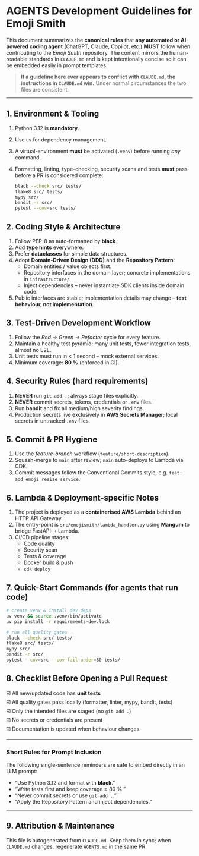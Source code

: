 # AGENTS Development Guidelines for Emoji Smith

This document summarizes the **canonical rules** that **any automated or AI-powered coding agent** (ChatGPT, Claude, Copilot, etc.) **MUST** follow when contributing to the *Emoji Smith* repository.  The content mirrors the human-readable standards in `CLAUDE.md` and is kept intentionally concise so it can be embedded easily in prompt templates.

> **If a guideline here ever appears to conflict with `CLAUDE.md`, the instructions in `CLAUDE.md` win.**  Under normal circumstances the two files are consistent.

---

## 1. Environment & Tooling

1. Python 3.12 is **mandatory**.
2. Use `uv` for dependency management.
3. A virtual-environment **must** be activated (`.venv`) before running *any* command.
4. Formatting, linting, type-checking, security scans and tests **must** pass before a PR is considered complete:

   ```bash
   black --check src/ tests/
   flake8 src/ tests/
   mypy src/
   bandit -r src/
   pytest --cov=src tests/
   ```

## 2. Coding Style & Architecture

1. Follow PEP-8 as auto-formatted by **black**.
2. Add **type hints** everywhere.
3. Prefer **dataclasses** for simple data structures.
4. Adopt **Domain-Driven Design (DDD)** and the **Repository Pattern**:
   * Domain entities / value objects first.
   * Repository interfaces in the domain layer; concrete implementations in `infrastructure/`.
   * Inject dependencies – never instantiate SDK clients inside domain code.
5. Public interfaces are stable; implementation details may change – **test behaviour, not implementation**.

## 3. Test-Driven Development Workflow

1. Follow the *Red → Green → Refactor* cycle for every feature.
2. Maintain a healthy test pyramid: many unit tests, fewer integration tests, almost no E2E.
3. Unit tests must run in < 1 second – mock external services.
4. Minimum coverage: **80 %** (enforced in CI).

## 4. Security Rules (hard requirements)

1. **NEVER** run `git add .`; always stage files explicitly.
2. **NEVER** commit secrets, tokens, credentials or `.env` files.
3. Run **bandit** and fix all medium/high severity findings.
4. Production secrets live exclusively in **AWS Secrets Manager**; local secrets in untracked `.env` files.

## 5. Commit & PR Hygiene

1. Use the *feature-branch* workflow (`feature/short-description`).
2. Squash-merge to `main` after review; `main` auto-deploys to Lambda via CDK.
3. Commit messages follow the Conventional Commits style, e.g. `feat: add emoji resize service`.

## 6. Lambda & Deployment-specific Notes

1. The project is deployed as a **containerised AWS Lambda** behind an HTTP API Gateway.
2. The entry-point is `src/emojismith/lambda_handler.py` using **Mangum** to bridge FastAPI ⇢ Lambda.
3. CI/CD pipeline stages:
   * Code quality
   * Security scan
   * Tests & coverage
   * Docker build & push
   * `cdk deploy`

## 7. Quick-Start Commands (for agents that run code)

```bash
# create venv & install dev deps
uv venv && source .venv/bin/activate
uv pip install -r requirements-dev.lock

# run all quality gates
black --check src/ tests/
flake8 src/ tests/
mypy src/
bandit -r src/
pytest --cov=src --cov-fail-under=80 tests/
```

## 8. Checklist Before Opening a Pull Request

☑️ All new/updated code has **unit tests**  
☑️ All quality gates pass locally (formatter, linter, mypy, bandit, tests)  
☑️ Only the intended files are staged (no `git add .`)  
☑️ No secrets or credentials are present  
☑️ Documentation is updated when behaviour changes  

---

### Short Rules for Prompt Inclusion

The following single-sentence reminders are safe to embed directly in an LLM prompt:

* “Use Python 3.12 and format with **black**.”
* “Write tests first and keep coverage ≥ 80 %.”
* “Never commit secrets or use `git add .`.”
* “Apply the Repository Pattern and inject dependencies.”

---

## 9. Attribution & Maintenance

This file is autogenerated from `CLAUDE.md`. Keep them in sync; when `CLAUDE.md` changes, regenerate `AGENTS.md` in the same PR.
